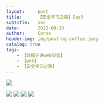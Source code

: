 ```yaml
---
layout:     post
title:      【安全学习之路】Day3
subtitle:   sec
date:       2023-09-30
author:     Corax
header-img: img/post-bg-coffee.jpeg
catalog: true
tags:
    - 【白帽子讲web安全】
    - 【web】
    - 【安全学习之路】
---
```


![](https://typora-1321221957.cos.ap-shanghai.myqcloud.com/image1/202311021035460.png)

![](https://typora-1321221957.cos.ap-shanghai.myqcloud.com/image1/202311021035461.png)
![](https://typora-1321221957.cos.ap-shanghai.myqcloud.com/image1/202311021035462.png)
![](https://typora-1321221957.cos.ap-shanghai.myqcloud.com/image1/202311021035463.png)
![](https://typora-1321221957.cos.ap-shanghai.myqcloud.com/image1/202311021035464.png)
